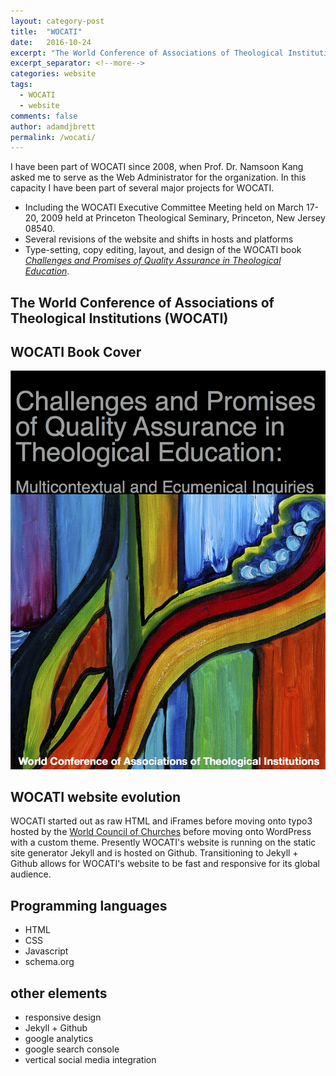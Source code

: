 ```yaml
---
layout: category-post
title:  "WOCATI"
date:   2016-10-24
excerpt: "The World Conference of Associations of Theological Institutions (WOCATI) serves as a support network for global theological education."
excerpt_separator: <!--more-->
categories: website
tags:
  - WOCATI
  - website
comments: false
author: adamdjbrett
permalink: /wocati/
---
```

I have been part of WOCATI since 2008, when Prof. Dr. Namsoon Kang asked me to serve as the Web Administrator for the organization.
In this capacity I have been part of several major projects for WOCATI.
<!--more-->

* Including the WOCATI Executive Committee Meeting held on March 17-20, 2009 held at Princeton Theological Seminary, Princeton, New Jersey 08540.
* Several revisions of the website and shifts in hosts and platforms  
* Type-setting, copy editing, layout, and design of the WOCATI book [_Challenges and Promises of Quality Assurance in Theological Education_](https:///wocati.org/work/challenges-promises-quality-assurance-theological-education/).

## The World Conference of Associations of Theological Institutions (WOCATI)

## WOCATI Book Cover
![WOCAT Book Cover](/assets/img/misc/wocati-cover.jpg "WOCATI Book Cover")

## WOCATI website evolution
WOCATI started out as raw HTML and iFrames before moving onto typo3 hosted by the [World Council of Churches](https:///oikoumene.org) before moving onto WordPress with a custom theme. Presently WOCATI's website is running on the static site generator Jekyll and is hosted on Github. Transitioning to Jekyll + Github allows for WOCATI's website to be fast and responsive for its global audience.


## Programming languages
* HTML
* CSS
* Javascript
* schema.org

## other elements
* responsive design
* Jekyll + Github
* google analytics
* google search console
* vertical social media integration
